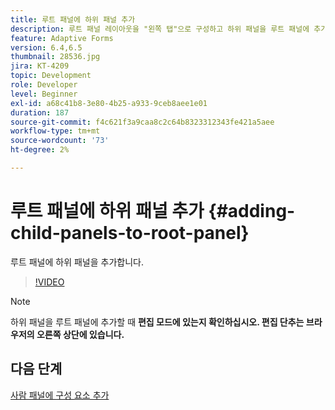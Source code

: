 ```yaml
---
title: 루트 패널에 하위 패널 추가
description: 루트 패널 레이아웃을 "왼쪽 탭"으로 구성하고 하위 패널을 루트 패널에 추가합니다.
feature: Adaptive Forms
version: 6.4,6.5
thumbnail: 28536.jpg
jira: KT-4209
topic: Development
role: Developer
level: Beginner
exl-id: a68c41b8-3e80-4b25-a933-9ceb8aee1e01
duration: 187
source-git-commit: f4c621f3a9caa8c2c64b8323312343fe421a5aee
workflow-type: tm+mt
source-wordcount: '73'
ht-degree: 2%

---
```


# 루트 패널에 하위 패널 추가 {#adding-child-panels-to-root-panel}

루트 패널에 하위 패널을 추가합니다.


>[!VIDEO](https://video.tv.adobe.com/v/28536?quality=12&learn=on)

>[!NOTE]
>하위 패널을 루트 패널에 추가할 때 **편집 모드에 있는지 확인하십시오. 편집 단추는 브라우저의 오른쪽 상단에 있습니다.**

## 다음 단계

[사람 패널에 구성 요소 추가](./adding-components-to-people-panel.md)
